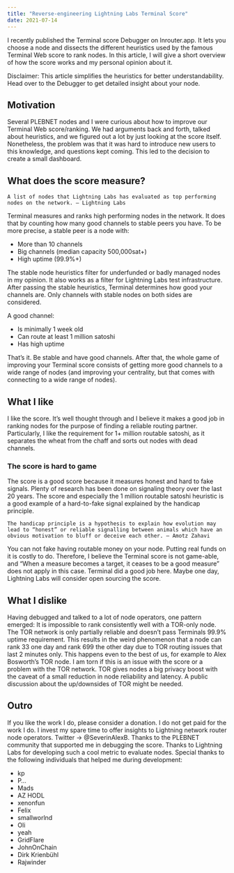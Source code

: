 ```yaml
---
title: "Reverse-engineering Lightning Labs Terminal Score"
date: 2021-07-14
---
```


I recently published the Terminal score Debugger on lnrouter.app. It lets you choose a node and dissects the different heuristics used by the famous Terminal Web score to rank nodes.
In this article, I will give a short overview of how the score works and my personal opinion about it.

Disclaimer: This article simplifies the heuristics for better understandability. Head over to the Debugger to get detailed insight about your node.


## Motivation
Several PLEBNET nodes and I were curious about how to improve our Terminal Web score/ranking. We had arguments back and forth, talked about heuristics, and we figured out a lot by just looking at the score itself.
Nonetheless, the problem was that it was hard to introduce new users to this knowledge, and questions kept coming. This led to the decision to create a small dashboard.

## What does the score measure?
```
A list of nodes that Lightning Labs has evaluated as top performing nodes on the network. — Lightning Labs
```

Terminal measures and ranks high performing nodes in the network. It does that by counting how many good channels to stable peers you have.
To be more precise, a stable peer is a node with:
- More than 10 channels
- Big channels (median capacity 500,000sat+)
- High uptime (99.9%+)

The stable node heuristics filter for underfunded or badly managed nodes in my opinion. It also works as a filter for Lightning Labs test infrastructure.
After passing the stable heuristics, Terminal determines how good your channels are. Only channels with stable nodes on both sides are considered.

A good channel:
- Is minimally 1 week old
- Can route at least 1 million satoshi
- Has high uptime

That’s it. Be stable and have good channels. After that, the whole game of improving your Terminal score consists of getting more good channels to a wide range of nodes (and improving your centrality, but that comes with connecting to a wide range of nodes).

## What I like
I like the score. It’s well thought through and I believe it makes a good job in ranking nodes for the purpose of finding a reliable routing partner.
Particularly, I like the requirement for 1+ million routable satoshi, as it separates the wheat from the chaff and sorts out nodes with dead channels.

### The score is hard to game
The score is a good score because it measures honest and hard to fake signals.
Plenty of research has been done on signaling theory over the last 20 years. The score and especially the 1 million routable satoshi heuristic is a good example of a hard-to-fake signal explained by the handicap principle.
```
The handicap principle is a hypothesis to explain how evolution may lead to “honest” or reliable signalling between animals which have an obvious motivation to bluff or deceive each other. — Amotz Zahavi
```

You can not fake having routable money on your node. Putting real funds on it is costly to do. Therefore, I believe the Terminal score is not game-able, and “When a measure becomes a target, it ceases to be a good measure” does not apply in this case. Terminal did a good job here.
Maybe one day, Lightning Labs will consider open sourcing the score.

## What I dislike

Having debugged and talked to a lot of node operators, one pattern emerged:
It is impossible to rank consistently well with a TOR-only node. The TOR network is only partially reliable and doesn’t pass Terminals 99.9% uptime requirement. This results in the weird phenomenon that a node can rank 33 one day and rank 699 the other day due to TOR routing issues that last 2 minutes only.
This happens even to the best of us, for example to Alex Bosworth’s TOR node.
I am torn if this is an issue with the score or a problem with the TOR network. TOR gives nodes a big privacy boost with the caveat of a small reduction in node reliability and latency. A public discussion about the up/downsides of TOR might be needed.

## Outro

If you like the work I do, please consider a donation. I do not get paid for the work I do. I invest my spare time to offer insights to Lightning network router node operators. Twitter -> @SeverinAlexB.
Thanks to the PLEBNET community that supported me in debugging the score. 
Thanks to Lightning Labs for developing such a cool metric to evaluate nodes.
Special thanks to the following individuals that helped me during development:

- kp
- P…
- Mads
- AZ HODL
- xenonfun
- Felix
- smallworlnd
- Oli
- yeah
- GridFlare
- JohnOnChain
- Dirk Krienbühl
- Rajwinder
